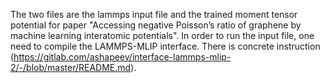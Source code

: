 The two files are the lammps input file and the trained moment tensor potential for paper "Accessing negative Poisson’s ratio of graphene by machine learning interatomic potentials".
In order to run the input file, one need to compile the LAMMPS-MLIP interface. There is concrete instruction (https://gitlab.com/ashapeev/interface-lammps-mlip-2/-/blob/master/README.md).
